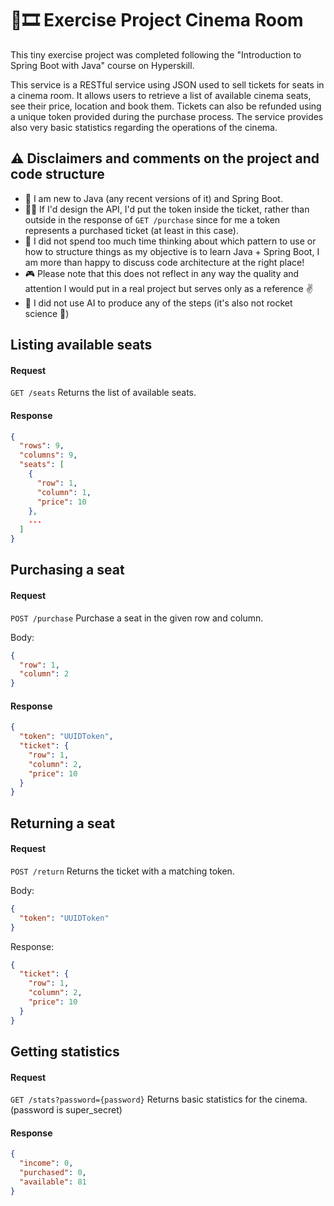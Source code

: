 # 🍿🎞️ Exercise Project Cinema Room

This tiny exercise project was completed following the "Introduction to Spring Boot with Java" course on Hyperskill.

This service is a RESTful service using JSON used to sell tickets for seats in a cinema room. It allows users to 
retrieve a list of available cinema seats, see their price, location and book them. Tickets can also be refunded using
a unique token provided during the purchase process. The service provides also very basic statistics regarding the
operations of the cinema.

## ⚠️ Disclaimers and comments on the project and code structure

- 🐣 I am new to Java (any recent versions of it) and Spring Boot.
- 🧑‍🏫 If I'd design the API, I'd put the token inside the ticket, rather than outside in the response of `GET /purchase`
  since for me a token represents a purchased ticket (at least in this case).
- 🚄 I did not spend too much time thinking about which pattern to use or how to structure things as my objective is to
  learn Java + Spring Boot, I am more than happy to discuss code architecture at the right place!
- 🎮 Please note that this does not reflect in any way the quality and attention I would put in a real project but serves
  only as a reference ✌️
- 🧠 I did not use AI to produce any of the steps (it's also not rocket science 🚀)

## Listing available seats

#### Request

`GET /seats` Returns the list of available seats.

#### Response

```json
{
  "rows": 9,
  "columns": 9,
  "seats": [
    {
      "row": 1,
      "column": 1,
      "price": 10
    },
    ...
  ]
}
```

## Purchasing a seat

#### Request

`POST /purchase` Purchase a seat in the given row and column.

Body:
```json
{
  "row": 1,
  "column": 2
}
```

#### Response

```json
{
  "token": "UUIDToken",
  "ticket": {
    "row": 1,
    "column": 2,
    "price": 10
  }
}
```

## Returning a seat

#### Request

`POST /return` Returns the ticket with a matching token.

Body:

```json
{
  "token": "UUIDToken"
}
```

Response:

```json
{
  "ticket": {
    "row": 1,
    "column": 2,
    "price": 10
  }
}
```

## Getting statistics

#### Request

`GET /stats?password={password}` Returns basic statistics for the cinema. (password is super_secret)

#### Response

```json
{
  "income": 0,
  "purchased": 0, 
  "available": 81
}
```